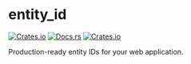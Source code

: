 # entity_id

[![Crates.io](https://img.shields.io/crates/v/entity_id.svg)](https://crates.io/crates/entity_id)
[![Docs.rs](https://docs.rs/entity_id/badge.svg)](https://docs.rs/entity_id/)
[![Crates.io](https://img.shields.io/crates/l/entity_id.svg)](https://github.com/maxdeviant/entity-id/blob/master/LICENSE)

Production-ready entity IDs for your web application.
